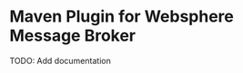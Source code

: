 Maven Plugin for Websphere Message Broker
=========================================

TODO: Add documentation